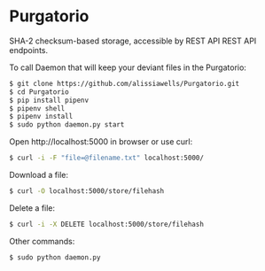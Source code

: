 # Purgatorio

SHA-2 checksum-based storage, accessible by REST API REST API endpoints.

To call Daemon that will keep your deviant files in the Purgatorio:

 ```sh
$ git clone https://github.com/alissiawells/Purgatorio.git
$ cd Purgatorio
$ pip install pipenv
$ pipenv shell
$ pipenv install
$ sudo python daemon.py start
```
Open http://localhost:5000 in browser or use curl:
  
 ```sh
$ curl -i -F "file=@filename.txt" localhost:5000/
```
Download a file:
  
 ```sh
$ curl -O localhost:5000/store/filehash
```
Delete a file:
  
 ```sh
$ curl -i -X DELETE localhost:5000/store/filehash
```

Other commands:
 ```sh
$ sudo python daemon.py 
```
       

